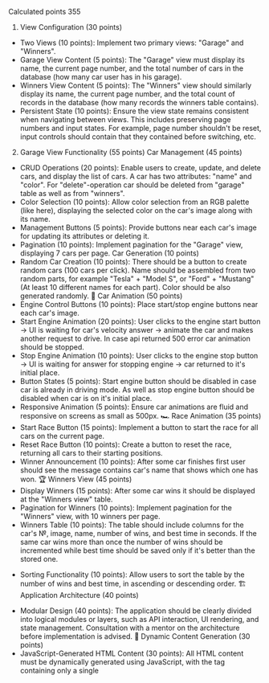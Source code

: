 Calculated points 355

1. View Configuration (30 points)
 + Two Views (10 points): Implement two primary views: "Garage" and "Winners".
 + Garage View Content (5 points): The "Garage" view must display its name, the current page number, and the total number of cars in the database (how many car user has in his garage).
 + Winners View Content (5 points): The "Winners" view should similarly display its name, the current page number, and the total count of records in the database (how many records the winners table contains).
 + Persistent State (10 points): Ensure the view state remains consistent when navigating between views. This includes preserving page numbers and input states. For example, page number shouldn't be reset, input controls should contain that they contained before switching, etc.
2. Garage View Functionality (55 points)
Car Management (45 points)
 + CRUD Operations (20 points): Enable users to create, update, and delete cars, and display the list of cars. A car has two attributes: "name" and "color". For "delete"-operation car should be deleted from "garage" table as well as from "winners".
 + Color Selection (10 points): Allow color selection from an RGB palette (like here), displaying the selected color on the car's image along with its name.
 + Management Buttons (5 points): Provide buttons near each car's image for updating its attributes or deleting it.
 + Pagination (10 points): Implement pagination for the "Garage" view, displaying 7 cars per page.
Car Generation (10 points)
 + Random Car Creation (10 points): There should be a button to create random cars (100 cars per click). Name should be assembled from two random parts, for example "Tesla" + "Model S", or "Ford" + "Mustang" (At least 10 different names for each part). Color should be also generated randomly.
🚗 Car Animation (50 points)
 + Engine Control Buttons (10 points): Place start/stop engine buttons near each car's image.
 + Start Engine Animation (20 points): User clicks to the engine start button -> UI is waiting for car's velocity answer -> animate the car and makes another request to drive. In case api returned 500 error car animation should be stopped.
 + Stop Engine Animation (10 points): User clicks to the engine stop button -> UI is waiting for answer for stopping engine -> car returned to it's initial place.
 + Button States (5 points): Start engine button should be disabled in case car is already in driving mode. As well as stop engine button should be disabled when car is on it's initial place.
 + Responsive Animation (5 points): Ensure car animations are fluid and responsive on screens as small as 500px.
🏎️ Race Animation (35 points)
 + Start Race Button (15 points): Implement a button to start the race for all cars on the current page.
 + Reset Race Button (10 points): Create a button to reset the race, returning all cars to their starting positions.
 + Winner Announcement (10 points): After some car finishes first user should see the message contains car's name that shows which one has won.
🏆 Winners View (45 points)
 + Display Winners (15 points): After some car wins it should be displayed at the "Winners view" table.
 + Pagination for Winners (10 points): Implement pagination for the "Winners" view, with 10 winners per page.
 + Winners Table (10 points): The table should include columns for the car's №, image, name, number of wins, and best time in seconds. If the same car wins more than once the number of wins should be incremented while best time should be saved only if it's better than the stored one.
 - Sorting Functionality (10 points): Allow users to sort the table by the number of wins and best time, in ascending or descending order.
🏗️ Application Architecture (40 points)
 + Modular Design (40 points): The application should be clearly divided into logical modules or layers, such as API interaction, UI rendering, and state management. Consultation with a mentor on the architecture before implementation is advised.
📜 Dynamic Content Generation (30 points)
 + JavaScript-Generated HTML Content (30 points): All HTML content must be dynamically generated using JavaScript, with the <body> tag containing only a single <script> tag.
🌐 Single Page Application (25 points)
 + SPA Implementation (25 points): The application must be a Single Page Application (SPA) using either React v18+ or Angular v17+. All content must be generated using TypeScript with strict and noImplicitAny settings enabled in tsconfig.json, ensuring seamless user experience without page reloads during navigation.
📦 Bundling and Tooling (20 points)
 + Use of Webpack or Similar (20 points): Implement Webpack or another bundling tool to compile the project into a minimal set of files, ideally one HTML file, one JS file, and one CSS file. Ensure that the configuration enforces TypeScript strict type checking.
✅ Code Quality and Standards (15 points)
 + Eslint with Airbnb Style Guide (15 points): Code must adhere to the Airbnb ESLint configuration to maintain code quality, as outlined in the Airbnb style guide. Specific rules may be adjusted only with mentor approval, and there should be no ESLint errors or warnings.
📏 Code Organization and Efficiency (15 points)
 + Function Modularization (10 points): Code should be organized into small, clearly named functions with specific purposes. Each function should not exceed 40 lines, reflecting strong typing and avoiding the use of magic numbers or strings.
 + Code Duplication and Magic Numbers (5 points): Minimize code duplication and maintain readability by avoiding the use of magic numbers or strings throughout the codebase.
🎨 Prettier and ESLint Configuration (10 points)
 + Prettier Setup (5 points): Prettier is correctly set up with two scripts in package.json: format for auto-formatting and ci:format for checking issues.
 - ESLint Configuration (5 points): ESLint is configured with the Airbnb style guide. A lint script in package.json runs ESLint checks. Configuration files should reflect strict TypeScript settings as per tsconfig.json.
